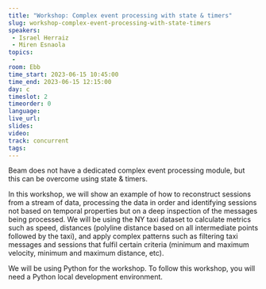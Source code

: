 ```yaml
---
title: "Workshop: Complex event processing with state & timers"
slug: workshop-complex-event-processing-with-state-timers
speakers:
 - Israel Herraiz
 - Miren Esnaola
topics:
 - 
room: Ebb
time_start: 2023-06-15 10:45:00
time_end: 2023-06-15 12:15:00
day: c
timeslot: 2
timeorder: 0
language: 
live_url: 
slides: 
video: 
track: concurrent
tags:
---
```


Beam does not have a dedicated complex event processing module, but this can be overcome using state & timers.
 
 
 
 In this workshop, we will show an example of how to reconstruct sessions from a stream of data, processing the data in order and identifying sessions not based on temporal properties but on a deep inspection of the messages being processed. We will be using the NY taxi dataset to calculate metrics such as speed, distances (polyline distance based on all intermediate points followed by the taxi), and apply complex patterns such as filtering taxi messages and sessions that fulfil certain criteria (minimum and maximum velocity, minimum and maximum distance, etc).
 
 
 
 We will be using Python for the workshop. To follow this workshop, you will need a Python local development environment.